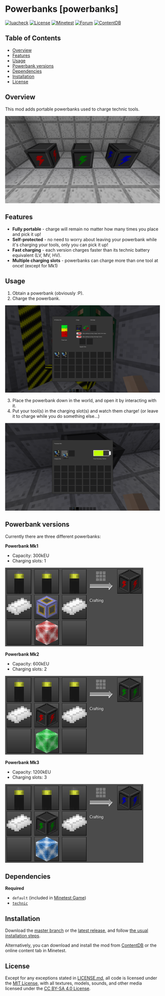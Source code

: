 # Powerbanks [powerbanks]

[![luacheck](https://github.com/OgelGames/powerbanks/workflows/luacheck/badge.svg)](https://github.com/OgelGames/powerbanks/actions)
[![License](https://img.shields.io/badge/License-MIT%20and%20CC%20BY--SA%204.0-green.svg)](LICENSE.md)
[![Minetest](https://img.shields.io/badge/Minetest-5.0+-blue.svg)](https://www.minetest.net)
[![Forum](https://img.shields.io/badge/Minetest-Forum-lightgrey.svg)](https://forum.minetest.net/viewtopic.php?t=23791)
[![ContentDB](https://content.minetest.net/packages/OgelGames/powerbanks/shields/downloads/)](https://content.minetest.net/packages/OgelGames/powerbanks/)

## Table of Contents

- [Overview](#overview)
- [Features](#features)
- [Usage](#usage)
- [Powerbank versions](#powerbank-versions)
- [Dependencies](#dependencies)
- [Installation](#installation)
- [License](#license)

## Overview

This mod adds portable powerbanks used to charge technic tools.

![Overview Screenshot](images/overview.png?raw=true "Overview Screenshot") 

## Features

- **Fully portable** - charge will remain no matter how many times you place and pick it up!
- **Self-protected** - no need to worry about leaving your powerbank while it's charging your tools, only you can pick it up!
- **Fast charging** - each version charges faster than its technic battery equivalent (LV, MV, HV).
- **Multiple charging slots** - powerbanks can charge more than one tool at once! (except for Mk1)

## Usage

1. Obtain a powerbank (obviously :P).
2. Charge the powerbank.

![Charging a Powerbank](images/charging.png?raw=true "Charging a Powerbank")

3. Place the powerbank down in the world, and open it by interacting with it.
4. Put your tool(s) in the charging slot(s) and watch them charge! (or leave it to charge while you do something else...)

![Powerbank Formspec](images/formspec.png?raw=true "Powerbank Formspec")

## Powerbank versions

Currently there are three different powerbanks:

**Powerbank Mk1**

- Capacity: 300kEU
- Charging slots: 1

![Mk1 Recipe](images/mk1_recipe.png?raw=true "Mk1 Recipe")

**Powerbank Mk2**

- Capacity: 600kEU
- Charging slots: 2

![Mk2 Recipe](images/mk2_recipe.png?raw=true "Mk2 Recipe")

**Powerbank Mk3**

- Capacity: 1200kEU
- Charging slots: 3

![Mk3 Recipe](images/mk3_recipe.png?raw=true "Mk3 Recipe") 

## Dependencies

**Required**

- `default` (included in [Minetest Game](https://github.com/minetest/minetest_game))
- [`technic`](https://github.com/minetest-mods/technic)

## Installation

Download the [master branch](https://github.com/OgelGames/powerbanks/archive/master.zip) or the [latest release](https://github.com/OgelGames/powerbanks/releases), and follow [the usual installation steps](https://wiki.minetest.net/Installing_Mods).

Alternatively, you can download and install the mod from [ContentDB](https://content.minetest.net/packages/OgelGames/powerbanks) or the online content tab in Minetest.

## License

Except for any exceptions stated in [LICENSE.md](LICENSE.md#exceptions), all code is licensed under the [MIT License](LICENSE.md#mit-license), with all textures, models, sounds, and other media licensed under the [CC BY-SA 4.0 License](LICENSE.md#cc-by-sa-40-license). 
